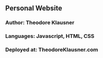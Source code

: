 ## Personal Website

### Author: Theodore Klausner
### Languages: Javascript, HTML, CSS

### Deployed at: TheodoreKlausner.com

